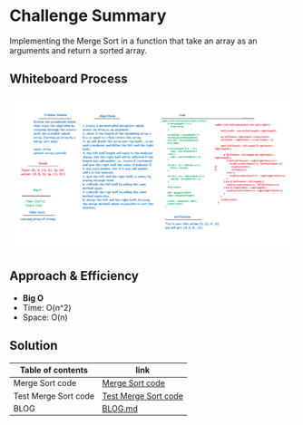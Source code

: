 # Challenge Summary
Implementing the Merge Sort in a function that take an array as an arguments and return a sorted array.

## Whiteboard Process
![Merge Sort](code27.png)

## Approach & Efficiency
- **Big O**
- Time: O(n^2)
- Space: O(n)

## Solution

Table of contents | link 
--------------- | --------------- 
Merge Sort code | [Merge Sort code](app/src/main/java/codeChallenge27/MergSort.java)
Test Merge Sort code | [Test Merge Sort code](app/src/test/java/codeChallenge27/AppTest.java)
BLOG | [BLOG.md](BLOG.md)